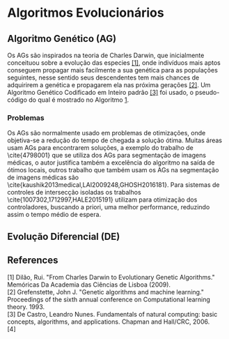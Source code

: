 # Algoritmos Evolucionários

## Algoritmo Genético (AG)
Os AGs são inspirados na teoria de Charles Darwin, que inicialmente conceituou sobre a evolução das especies [[1]](#1), onde indivíduos mais aptos conseguem propagar mais facilmente a sua genética para as populações seguintes, nesse sentido seus descendentes tem mais chances de adquirirem a genética e propagarem ela nas próxima gerações [[2]](#2). Um Algoritmo Genético Codificado em Inteiro padrão [[3]](#3) foi usado, o pseudo-código do qual é mostrado no Algoritmo [1](#alg1).

### Problemas 
Os AGs são normalmente usado em problemas de otimizações, onde objetiva-se a redução do tempo de chegada a solução ótima. Muitas áreas usam AGs para encontrarem soluções, a exemplo do trabalho de \cite{4798001} que se utiliza dos AGs para segmentação de imagens médicas, o autor justifica também a excelência do algoritmo na saída de ótimos locais, outros trabalho que também usam os AGs na segmentação de imagens médicas são  \cite{kaushik2013medical,LAI2009248,GHOSH2016181}. Para sistemas de controles de intersecção isoladas os trabalhos \cite{1007302,1712997,HALE2015191} utilizam para otimização dos controladores, buscando a priori, uma melhor performance, reduzindo assim o tempo médio de espera. 


## Evolução Diferencial (DE)


## References
<a id="1">[1]</a> 
Dilão, Rui. "From Charles Darwin to Evolutionary Genetic Algorithms." Memóricas Da Academia das Ciências de Lisboa (2009).
<br>
<a id="2">[2]</a> 
Grefenstette, John J. "Genetic algorithms and machine learning." Proceedings of the sixth annual conference on Computational learning theory. 1993.
<br>
<a id="3">[3]</a> 
De Castro, Leandro Nunes. Fundamentals of natural computing: basic concepts, algorithms, and applications. Chapman and Hall/CRC, 2006.
<br>
<a id="4">[4]</a> 
<br>
